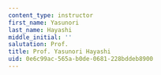 ```yaml
---
content_type: instructor
first_name: Yasunori
last_name: Hayashi
middle_initial: ''
salutation: Prof.
title: Prof. Yasunori Hayashi
uid: 0e6c99ac-565a-b0de-0681-228bddeb8900
---
```

